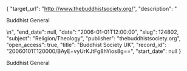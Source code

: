 {
  "target_url": "http://www.thebuddhistsociety.org/", 
  "description": "<p>Buddhist General</p>\n", 
  "end_date": null, 
  "date": "2006-01-01T12:00:00", 
  "slug": 124802, 
  "subject": "Religion/Theology", 
  "publisher": "thebuddhistsociety.org", 
  "open_access": true, 
  "title": "Buddhist Society UK", 
  "record_id": "20060101T120000/BAyE+vyUrKJtFg8hYios8g==", 
  "start_date": null
}

<p>Buddhist General</p>
